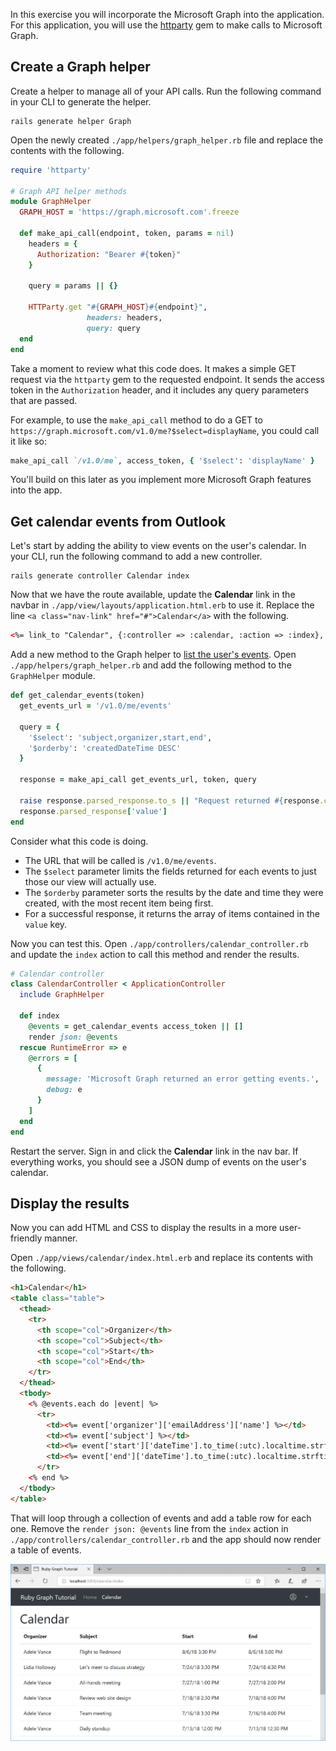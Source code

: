 <!-- markdownlint-disable MD002 MD041 -->

In this exercise you will incorporate the Microsoft Graph into the application. For this application, you will use the [httparty](https://github.com/jnunemaker/httparty) gem to make calls to Microsoft Graph.

## Create a Graph helper

Create a helper to manage all of your API calls. Run the following command in your CLI to generate the helper.

```Shell
rails generate helper Graph
```

Open the newly created `./app/helpers/graph_helper.rb` file and replace the contents with the following.

```ruby
require 'httparty'

# Graph API helper methods
module GraphHelper
  GRAPH_HOST = 'https://graph.microsoft.com'.freeze

  def make_api_call(endpoint, token, params = nil)
    headers = {
      Authorization: "Bearer #{token}"
    }

    query = params || {}

    HTTParty.get "#{GRAPH_HOST}#{endpoint}",
                 headers: headers,
                 query: query
  end
end
```

Take a moment to review what this code does. It makes a simple GET request via the `httparty` gem to the requested endpoint. It sends the access token in the `Authorization` header, and it includes any query parameters that are passed.

For example, to use the `make_api_call` method to do a GET to `https://graph.microsoft.com/v1.0/me?$select=displayName`, you could call it like so:

```ruby
make_api_call `/v1.0/me`, access_token, { '$select': 'displayName' }
```

You'll build on this later as you implement more Microsoft Graph features into the app.

## Get calendar events from Outlook

Let's start by adding the ability to view events on the user's calendar. In your CLI, run the following command to add a new controller.

```Shell
rails generate controller Calendar index
```

Now that we have the route available, update the **Calendar** link in the navbar in `./app/view/layouts/application.html.erb` to use it. Replace the line `<a class="nav-link" href="#">Calendar</a>` with the following.

```html
<%= link_to "Calendar", {:controller => :calendar, :action => :index}, class: "nav-link#{' active' if controller.controller_name == 'calendar'}" %>
```

Add a new method to the Graph helper to [list the user's events](https://developer.microsoft.com/en-us/graph/docs/api-reference/v1.0/api/user_list_events). Open `./app/helpers/graph_helper.rb` and add the following method to the `GraphHelper` module.

```ruby
def get_calendar_events(token)
  get_events_url = '/v1.0/me/events'

  query = {
    '$select': 'subject,organizer,start,end',
    '$orderby': 'createdDateTime DESC'
  }

  response = make_api_call get_events_url, token, query

  raise response.parsed_response.to_s || "Request returned #{response.code}" unless response.code == 200
  response.parsed_response['value']
end
```

Consider what this code is doing.

- The URL that will be called is `/v1.0/me/events`.
- The `$select` parameter limits the fields returned for each events to just those our view will actually use.
- The `$orderby` parameter sorts the results by the date and time they were created, with the most recent item being first.
- For a successful response, it returns the array of items contained in the `value` key.

Now you can test this. Open `./app/controllers/calendar_controller.rb` and update the `index` action to call this method and render the results.

```ruby
# Calendar controller
class CalendarController < ApplicationController
  include GraphHelper

  def index
    @events = get_calendar_events access_token || []
    render json: @events
  rescue RuntimeError => e
    @errors = [
      {
        message: 'Microsoft Graph returned an error getting events.',
        debug: e
      }
    ]
  end
end
```

Restart the server. Sign in and click the **Calendar** link in the nav bar. If everything works, you should see a JSON dump of events on the user's calendar.

## Display the results

Now you can add HTML and CSS to display the results in a more user-friendly manner.

Open `./app/views/calendar/index.html.erb` and replace its contents with the following.

```html
<h1>Calendar</h1>
<table class="table">
  <thead>
    <tr>
      <th scope="col">Organizer</th>
      <th scope="col">Subject</th>
      <th scope="col">Start</th>
      <th scope="col">End</th>
    </tr>
  </thead>
  <tbody>
    <% @events.each do |event| %>
      <tr>
        <td><%= event['organizer']['emailAddress']['name'] %></td>
        <td><%= event['subject'] %></td>
        <td><%= event['start']['dateTime'].to_time(:utc).localtime.strftime('%-m/%-d/%y %l:%M %p') %></td>
        <td><%= event['end']['dateTime'].to_time(:utc).localtime.strftime('%-m/%-d/%y %l:%M %p') %></td>
      </tr>
    <% end %>
  </tbody>
</table>
```

That will loop through a collection of events and add a table row for each one. Remove the `render json: @events` line from the `index` action in `./app/controllers/calendar_controller.rb` and the app should now render a table of events.

![A screenshot of the table of events](./images/add-msgraph-01.png)
